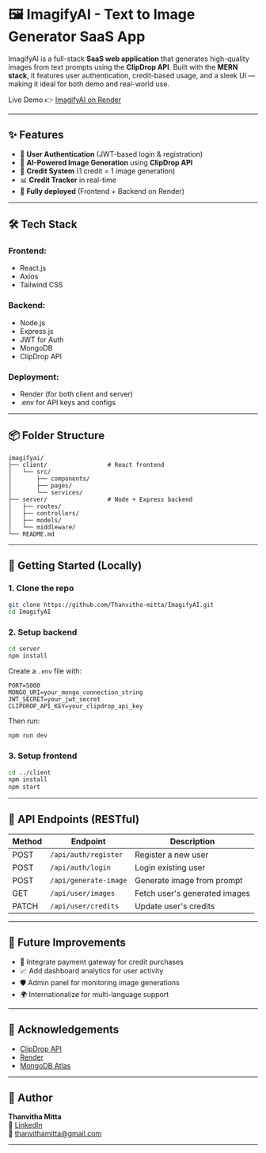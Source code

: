 # 🖼️ ImagifyAI - Text to Image Generator SaaS App

ImagifyAI is a full-stack **SaaS web application** that generates high-quality images from text prompts using the **ClipDrop API**. Built with the **MERN stack**, it features user authentication, credit-based usage, and a sleek UI — making it ideal for both demo and real-world use.

Live Demo 👉 [ImagifyAI on Render](https://imagifyai-frontend.onrender.com)

---

## ✨ Features

- 🔐 **User Authentication** (JWT-based login & registration)
- 🧠 **AI-Powered Image Generation** using **ClipDrop API**
- 🎯 **Credit System** (1 credit = 1 image generation)
- 📊 **Credit Tracker** in real-time
- 🚀 **Fully deployed** (Frontend + Backend on Render)

---

## 🛠️ Tech Stack

### Frontend:
- React.js
- Axios
- Tailwind CSS

### Backend:
- Node.js
- Express.js
- JWT for Auth
- MongoDB 
- ClipDrop API

### Deployment:
- Render (for both client and server)
- .env for API keys and configs

---

## 📦 Folder Structure

```
imagifyai/
├── client/                 # React frontend
│   └── src/
│       ├── components/
│       ├── pages/
│       └── services/
├── server/                 # Node + Express backend
│   ├── routes/
│   ├── controllers/
│   ├── models/
│   └── middleware/
└── README.md
```

---

## 🚀 Getting Started (Locally)

### 1. Clone the repo

```bash
git clone https://github.com/Thanvitha-mitta/ImagifyAI.git
cd ImagifyAI
```

### 2. Setup backend

```bash
cd server
npm install
```

Create a `.env` file with:

```
PORT=5000
MONGO_URI=your_mongo_connection_string
JWT_SECRET=your_jwt_secret
CLIPDROP_API_KEY=your_clipdrop_api_key
```

Then run:
```bash
npm run dev
```

### 3. Setup frontend

```bash
cd ../client
npm install
npm start
```

---

## 🧪 API Endpoints (RESTful)

| Method | Endpoint              | Description                 |
|--------|------------------------|-----------------------------|
| POST   | `/api/auth/register`   | Register a new user         |
| POST   | `/api/auth/login`      | Login existing user         |
| POST   | `/api/generate-image`  | Generate image from prompt  |
| GET    | `/api/user/images`     | Fetch user's generated images |
| PATCH  | `/api/user/credits`    | Update user's credits       |

---

## 🧠 Future Improvements

- 🔌 Integrate payment gateway for credit purchases
- 📈 Add dashboard analytics for user activity
- 🛡️ Admin panel for monitoring image generations
- 🌍 Internationalize for multi-language support

---


## 🙌 Acknowledgements

- [ClipDrop API](https://clipdrop.co/apis)
- [Render](https://render.com/)
- [MongoDB Atlas](https://www.mongodb.com/cloud/atlas)

---

## 👤 Author

**Thanvitha Mitta**  
🔗 [LinkedIn](https://www.linkedin.com/in/your-profile)  
📧 thanvithamitta@gmail.com

---
